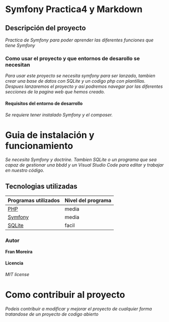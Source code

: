 # Symfony Practica4 y Markdown

## Descripción del proyecto
*Practica de Symfony para poder aprender las diferentes funciones que tiene Symfony*

### Como usar el proyecto y que entornos de desarollo se necesitan
*Para usar este proyecto se necesita symfony para ser lanzado, tambien crear una base de datos con SQLite y un codigo php con plantillas. Despues lanzaremos el proyecto y así podremos navegar por las diferentes secciones de la pagina web que hemos creado.*

#### Requisitos del entorno de desarrollo
*Se requiere tener instalado Symfony y el composer.*

# Guia de instalación y funcionamiento
*Se necesita Symfony y doctrine. Tambien SQLite o un programa que sea capaz de gestionar una bbdd y un Visual Studio Code para editar y trabajar en nuestro código.*

## Tecnologias utilizadas

|Programas utilizados|Nivel del programa|
| ----------- | ------------|
| [PHP](https://www.php.net/)|media|
| [Symfony](https://symfony.com/)|media|
| [SQLite](https://www.sqlite.org/)|facil|

### Autor
**Fran Moreira**

#### Licencia
*MIT license*

# Como contribuir al proyecto

*Podeis contribuir a modificar y mejorar el proyecto de cualquier forma tratandose de un proyecto de codigo abierto*
